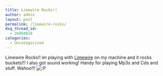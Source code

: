 ```yaml
---
title: Limewire Rocks!!
author: admin
layout: post
permalink: /limewire-rocks/
dsq_thread_id:
  - 26004820
categories:
  - Uncategorized
---
```

Limewire Rocks!! im playing with [Limewire][1] on my machine and it rocks buckets!!! I also got sound working! Handy for playing Mp3s and Cds and stuff. Wahoo!!! <img src="http://blog.lotas-smartman.net/wp-includes/images/smilies/icon_razz.gif" alt=":P" class="wp-smiley" />

 [1]: http://www.limewire.com